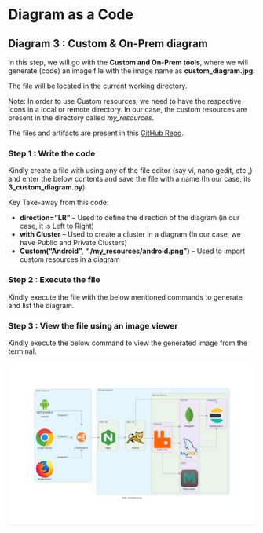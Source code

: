 # Diagram as a Code

## Diagram 3 : Custom & On-Prem diagram

In this step, we will go with the **Custom and On-Prem tools**, where we will generate (code) an image file with the image name as **custom_diagram.jpg**.

The file will be located in the current working directory.

Note: In order to use Custom resources, we need to have the respective icons in a local or remote directory. In our case, the custom resources are present in the directory called *my_resources*.

The files and artifacts are present in this [GitHub Repo](https://github.com/SanthoshNC/Diagram-as-a-Code/tree/master/3_custom_diagram).

### Step 1 : Write the code

Kindly create a file with using any of the file editor (say vi, nano gedit, etc.,) and enter the below contents and save the file with a name (In our case, its **3_custom_diagram.py**)

<script src="https://gist.github.com/SanthoshNC/3da71b5ba53f102996b131d63fd2cbdf"></script>

Key Take-away from this code:

- **direction=”LR”** – Used to define the direction of the diagram (in our case, it is Left to Right)
- **with Cluster** – Used to create a cluster in a diagram (In our case, we have Public and Private Clusters)
- **Custom(“Android”, “./my_resources/android.png”)** – Used to import custom resources in a diagram


### Step 2 : Execute the file

Kindly execute the file with the below mentioned commands to generate and list the diagram.

<script src="https://gist.github.com/SanthoshNC/527fdc36281926720e404407ec484c50"></script>

### Step 3 : View the file using an image viewer

Kindly execute the below command to view the generated image from the terminal.

<script src="https://gist.github.com/SanthoshNC/c8615f6ba44843df690e1ecc9babb2ca"></script>

![custom_diagram.jpg](custom_diagram.jpg "custom_diagram.jpg")